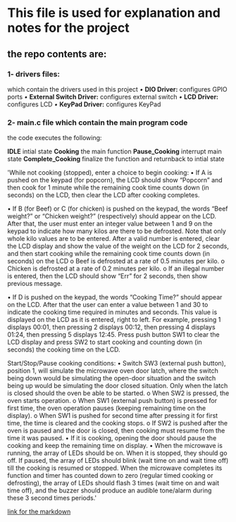 # This file is  used for explanation and notes for the project

## the repo contents are:

### 1- drivers files:

which contain the drivers used in this project
*•* **DIO Driver:** configures GPIO ports
*•* **External Switch Driver:** configures external switch 
*•* **LCD Driver:** configures LCD
*•* **KeyPad Driver:** configures KeyPad

### 2- main.c file which contain the main program code 
the code executes the following:

**IDLE** intial state
**Cooking** the main function 
**Pause_Cooking** interrupt main state
**Complete_Cooking** finalize  the function and returnback to intial state

'While not cooking (stopped), enter a choice to begin cooking:
• If A is pushed on the keypad (for popcorn), the LCD should show “Popcorn” and then
cook for 1 minute while the remaining cook time counts down (in seconds) on the LCD,
then clear the LCD after cooking completes.

• If B (for Beef) or C (for chicken) is pushed on the keypad, the words “Beef weight?” or
“Chicken weight?” (respectively) should appear on the LCD. After that, the user must
enter an integer value between 1 and 9 on the keypad to indicate how many kilos are
there to be defrosted.
Note that only whole kilo values are to be entered. After a valid number is entered, clear
the LCD display and show the value of the weight on the LCD for 2 seconds, and then
start cooking while the remaining cook time counts down (in seconds) on the LCD
o Beef is defrosted at a rate of 0.5 minutes per kilo.
o Chicken is defrosted at a rate of 0.2 minutes per kilo.
o If an illegal number is entered, then the LCD should show “Err” for 2 seconds,
then show previous message.

• If D is pushed on the keypad, the words “Cooking Time?” should appear on the LCD.
After that the user can enter a value between 1 and 30 to indicate the cooking time
required in minutes and seconds. This value is displayed on the LCD as it is entered, right
to left.
For example, pressing 1 displays 00:01, then pressing 2 displays 00:12, then pressing 4
displays 01:24, then pressing 5 displays 12:45. Press push button SW1 to clear the LCD
display and press SW2 to start cooking and counting down (in seconds) the cooking time
on the LCD.

Start/Stop/Pause cooking conditions:
• Switch SW3 (external push button), position 1, will simulate the microwave oven door
latch, where the switch being down would be simulating the open-door situation and the
switch being up would be simulating the door closed situation. Only when the latch is
closed should the oven be able to be started.
o When SW2 is pressed, the oven starts operation.
o When SW1 (external push button) is pressed for first time, the oven operation
pauses (keeping remaining time on the display).
o When SW1 is pushed for second time after pressing it for first time, the time is
cleared and the cooking stops.
o If SW2 is pushed after the oven is paused and the door is closed, then cooking
must resume from the time it was paused.
• If it is cooking, opening the door should pause the cooking and keep the remaining time
on display.
• When the microwave is running, the array of LEDs should be on. When it is stopped,
they should go off. If paused, the array of LEDs should blink (wait time on and wait time
off) till the cooking is resumed or stopped.
When the microwave completes its function and timer has counted down to zero (regular
timed cooking or defrosting), the array of LEDs should flash 3 times (wait time on and
wait time off), and the buzzer should produce an audible tone/alarm during these 3
second times periods.'

[link for the markdown]([link.com](https://www.freecodecamp.org/news/markdown-cheat-sheet/))

